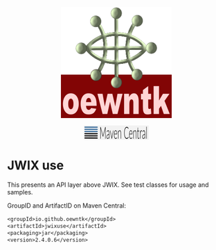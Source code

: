 <!--suppress HtmlDeprecatedAttribute -->
<p align="center">
<img alt="oewntk" width="256" height="256" src="images/oewntk.png">
</p>
<!--suppress HtmlDeprecatedAttribute -->
<p align="center">
<img alt="mavencentral" width="150" src="images/mavencentral.png">
</p>

# JWIX use

This presents an API layer above JWIX.
See test classes for usage and samples.

GroupID and ArtifactID on Maven Central:

	<groupId>io.github.oewntk</groupId>
	<artifactId>jwixuse</artifactId>
	<packaging>jar</packaging>
	<version>2.4.0.6</version>